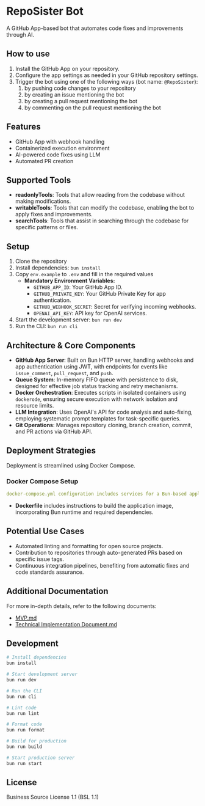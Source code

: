 # RepoSister Bot

A GitHub App-based bot that automates code fixes and improvements through AI.

## How to use

1. Install the GitHub App on your repository.
2. Configure the app settings as needed in your GitHub repository settings.
3. Trigger the bot using one of the following ways (bot name: `@RepoSister`):
    1. by pushing code changes to your repository
    1. by creating an issue mentioning the bot
    1. by creating a pull request mentioning the bot
    1. by commenting on the pull request mentioning the bot

## Features

- GitHub App with webhook handling
- Containerized execution environment
- AI-powered code fixes using LLM
- Automated PR creation

## Supported Tools

- **readonlyTools**: Tools that allow reading from the codebase without making modifications.
- **writableTools**: Tools that can modify the codebase, enabling the bot to apply fixes and improvements.
- **searchTools**: Tools that assist in searching through the codebase for specific patterns or files.

## Setup

1. Clone the repository
2. Install dependencies: `bun install`
3. Copy `env.example` to `.env` and fill in the required values
   - **Mandatory Environment Variables:**  
     - `GITHUB_APP_ID`: Your GitHub App ID.  
     - `GITHUB_PRIVATE_KEY`: Your GitHub Private Key for app authentication.  
     - `GITHUB_WEBHOOK_SECRET`: Secret for verifying incoming webhooks.  
     - `OPENAI_API_KEY`: API key for OpenAI services.
4. Start the development server: `bun run dev`
5. Run the CLI: `bun run cli`

## Architecture & Core Components

- **GitHub App Server**: Built on Bun HTTP server, handling webhooks and app authentication using JWT, with endpoints for events like `issue_comment`, `pull_request`, and `push`.
- **Queue System**: In-memory FIFO queue with persistence to disk, designed for effective job status tracking and retry mechanisms.
- **Docker Orchestration**: Executes scripts in isolated containers using `dockerode`, ensuring secure execution with network isolation and resource limits.
- **LLM Integration**: Uses OpenAI's API for code analysis and auto-fixing, employing systematic prompt templates for task-specific queries.
- **Git Operations**: Manages repository cloning, branch creation, commit, and PR actions via GitHub API.

## Deployment Strategies

Deployment is streamlined using Docker Compose.

### Docker Compose Setup
```yaml
docker-compose.yml configuration includes services for a Bun-based application with options for environment variables, volume mounts, and networking.
```
- **Dockerfile** includes instructions to build the application image, incorporating Bun runtime and required dependencies.

## Potential Use Cases

- Automated linting and formatting for open source projects.
- Contribution to repositories through auto-generated PRs based on specific issue tags.
- Continuous integration pipelines, benefiting from automatic fixes and code standards assurance.

## Additional Documentation

For more in-depth details, refer to the following documents:
- [MVP.md](docs/MVP.md)
- [Technical Implementation Document.md](docs/Technical%20Implementation%20Document.md)

## Development

```bash
# Install dependencies
bun install

# Start development server
bun run dev

# Run the CLI
bun run cli

# Lint code
bun run lint

# Format code
bun run format

# Build for production
bun run build

# Start production server
bun run start
```

## License

Business Source License 1.1 (BSL 1.1)
